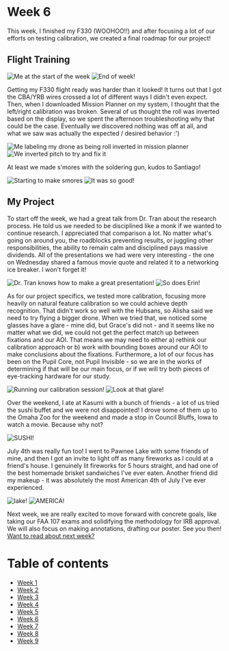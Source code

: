 # Week 6
This week, I finished my F330 (WOOHOO!!) and after focusing a lot of our efforts on testing calibration, we created a final roadmap for our project!

## Flight Training
![Me at the start of the week](HallasWK6-08.jpg) ![End of week! ](HallasWK6-09.jpg)



Getting my F330 flight ready was harder than it looked! It turns out that I got the CBA/YRB wires crossed a lot of different ways I didn't even expect. Then, when I downloaded Mission Planner on my system, I thought that the left/right calibration was broken. Several of us thought the roll was inverted based on the display, so we spent the afternoon troubleshooting why that could be the case. Eventually we discovered nothing was off at all, and what we saw was actually the expected / desired behavior :')

![Me labeling my drone as being roll inverted in mission planner](HallasWK6-01.jpg) ![We inverted pitch to try and fix it ](HallasWK6-02.jpg)



At least we made s'mores with the soldering gun, kudos to Santiago!

![Starting to make smores](HallasWK6-06.jpg) ![It was so good! ](HallasWK6-07.jpg)






## My Project



To start off the week, we had a great talk from Dr. Tran about the research process. He told us we needed to be disciplined like a monk if we wanted to continue research. I appreciated that comparison a lot. No matter what's going on around you, the roadblocks preventing results, or juggling other responsibilities, the ability to remain calm and disciplined pays massive dividends. All of the presentations we had were very interesting - the one on Wednesday shared a famous movie quote and related it to a networking ice breaker. I won't forget it!

![Dr. Tran knows how to make a great presentation! ](HallasWK6-08.jpg) ![So does Erin! ](HallasWK6-05.jpg)



As for our project specifics, we tested more calibration, focusing more heavily on natural feature calibration so we could achieve depth recognition. That didn't work so well with the Hubsans, so Alisha said we need to try flying a bigger drone. When we tried that, we noticed some glasses have a glare - mine did, but Grace's did not - and it seems like no matter what we did, we could not get the perfect match up between fixations and our AOI. That means we may need to either a) rethink our calibration approach or b) work with bounding boxes around our AOI to make conclusions about the fixations. Furthermore, a lot of our focus has been on the Pupil Core, not Pupil Invisible - so we are in the works of determining if that will be our main focus, or if we will try both pieces of eye-tracking hardware for our study. 

![Running our calibration session! ](HallasWK6-04.jpg) ![Look at that glare! ](HallasWK6-03.jpg)



Over the weekend, I ate at Kasumi with a bunch of friends - a lot of us tried the sushi buffet and we were not disappointed! I drove some of them up to the Omaha Zoo for the weekend and made a stop in Council Bluffs, Iowa to watch a movie. Because why not? 

![SUSHI! ](HallasWK6-14.jpg) 

July 4th was really fun too! I went to Pawnee Lake with some friends of mine, and then I got an invite to light off as many fireworks as I could at a friend's house. I genuinely lit fireworks for 5 hours straight, and had one of the best homemade brisket sandwiches I've ever eaten. Another friend did my makeup - it was absolutely the most American 4th of July I've ever experienced.

![lake! ](HallasWK6-12.jpg) ![AMERICA! ](HallasWK6-11.jpg)



Next week, we are really excited to move forward with concrete goals, like taking our FAA 107 exams and solidifying the methodology for IRB approval. We will also focus on making annotations, drafting our poster. See you then! [Want to read about next week?](./7/HallasWK7.md)

# Table of contents
* [Week 1](./1/HallasWK1.md)
* [Week 2](./2/HallasWK2.md)
* [Week 3](./3/HallasWK3.md)
* [Week 4](./4/HallasWK4.md)
* [Week 5](./5/HallasWK5.md)
* [Week 6](./6/HallasWK6.md)
* [Week 7](./7/HallasWK7.md)
* [Week 8](./8/HallasWK8.md)
* [Week 9](./9/HallasWK9.md)
